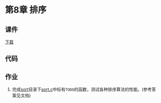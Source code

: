 # 第8章 排序

## 课件

[下载](https://github.com/hanjianwei/datastructure/raw/master/chap8/chap8.ppt)

## 代码

## 作业

1. 完成[sort](./sort)目录下[sort.c](./sort/sort.c)中标有`TODO`的函数，测试各种排序算法的性能。(参考答案见文档)
